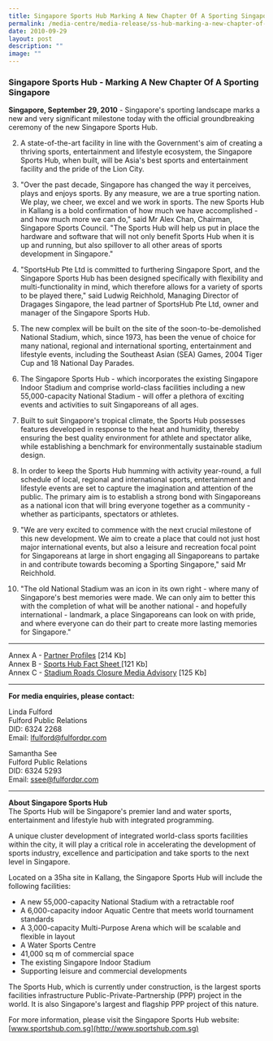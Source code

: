 ```yaml
---
title: Singapore Sports Hub Marking A New Chapter Of A Sporting Singapore
permalink: /media-centre/media-release/ss-hub-marking-a-new-chapter-of-a-sporting-sg/
date: 2010-09-29
layout: post
description: ""
image: ""
---
```

### **Singapore Sports Hub - Marking A New Chapter Of A Sporting Singapore**

**Singapore, September 29, 2010** - Singapore's sporting landscape marks a new and very significant milestone today with the official groundbreaking ceremony of the new Singapore Sports Hub.

2. A state-of-the-art facility in line with the Government's aim of creating a thriving sports, entertainment and lifestyle ecosystem, the Singapore Sports Hub, when built, will be Asia's best sports and entertainment facility and the pride of the Lion City.

3. "Over the past decade, Singapore has changed the way it perceives, plays and enjoys sports. By any measure, we are a true sporting nation. We play, we cheer, we excel and we work in sports. The new Sports Hub in Kallang is a bold confirmation of how much we have accomplished - and how much more we can do," said Mr Alex Chan, Chairman, Singapore Sports Council. "The Sports Hub will help us put in place the hardware and software that will not only benefit Sports Hub when it is up and running, but also spillover to all other areas of sports development in Singapore."

4. "SportsHub Pte Ltd is committed to furthering Singapore Sport, and the Singapore Sports Hub has been designed specifically with flexibility and multi-functionality in mind, which therefore allows for a variety of sports to be played there," said Ludwig Reichhold, Managing Director of Dragages Singapore, the lead partner of SportsHub Pte Ltd, owner and manager of the Singapore Sports Hub.

5. The new complex will be built on the site of the soon-to-be-demolished National Stadium, which, since 1973, has been the venue of choice for many national, regional and international sporting, entertainment and lifestyle events, including the Southeast Asian (SEA) Games, 2004 Tiger Cup and 18 National Day Parades.

6. The Singapore Sports Hub - which incorporates the existing Singapore Indoor Stadium and comprise world-class facilities including a new 55,000-capacity National Stadium - will offer a plethora of exciting events and activities to suit Singaporeans of all ages.

7. Built to suit Singapore's tropical climate, the Sports Hub possesses features developed in response to the heat and humidity, thereby ensuring the best quality environment for athlete and spectator alike, while establishing a benchmark for environmentally sustainable stadium design.

8. In order to keep the Sports Hub humming with activity year-round, a full schedule of local, regional and international sports, entertainment and lifestyle events are set to capture the imagination and attention of the public. The primary aim is to establish a strong bond with Singaporeans as a national icon that will bring everyone together as a community - whether as participants, spectators or athletes.

9. "We are very excited to commence with the next crucial milestone of this new development. We aim to create a place that could not just host major international events, but also a leisure and recreation focal point for Singaporeans at large in short engaging all Singaporeans to partake in and contribute towards becoming a Sporting Singapore," said Mr Reichhold.

10. "The old National Stadium was an icon in its own right - where many of Singapore's best memories were made. We can only aim to better this with the completion of what will be another national - and hopefully international - landmark, a place Singaporeans can look on with pride, and where everyone can do their part to create more lasting memories for Singapore."

---

Annex A - [Partner Profiles](/files/Media%20Centre/Media%20Release/2010/Sept/Partner%20Profilespdf.pdf) [214 Kb]<br>
Annex B - [Sports Hub Fact Sheet ](/files/Media%20Centre/Media%20Release/2010/Sept/SportsHubFact%20Sheetpdf.pdf)[121 Kb]<br>
Annex C - [Stadium Roads Closure Media Advisory](/files/Media%20Centre/Media%20Release/2010/Sept/Media%20AdvisoryStadium%20Roads%20Closurepdf.pdf) [125 Kb]

---

**For media enquiries, please contact:**
<br>

Linda Fulford<br>
Fulford Public Relations<br>
DID: 6324 2268<br>
Email: [lfulford@fulfordpr.com](mailto:lfulford@fulfordpr.com)

Samantha See<br>
Fulford Public Relations<br>
DID: 6324 5293<br>
Email: [ssee@fulfordpr.com](mailto:ssee@fulfordpr.com)

---

**About Singapore Sports Hub**<br>
The Sports Hub will be Singapore's premier land and water sports, entertainment and lifestyle hub with integrated programming.

A unique cluster development of integrated world-class sports facilities within the city, it will play a critical role in accelerating the development of sports industry, excellence and participation and take sports to the next level in Singapore.

Located on a 35ha site in Kallang, the Singapore Sports Hub will include the following facilities:
* A new 55,000-capacity National Stadium with a retractable roof
* A 6,000-capacity indoor Aquatic Centre that meets world tournament standards
* A 3,000-capacity Multi-Purpose Arena which will be scalable and flexible in layout
* A Water Sports Centre
* 41,000 sq m of commercial space
* The existing Singapore Indoor Stadium
* Supporting leisure and commercial developments

The Sports Hub, which is currently under construction, is the largest sports facilities infrastructure Public-Private-Partnership (PPP) project in the world. It is also Singapore's largest and flagship PPP project of this nature.

For more information, please visit the Singapore Sports Hub website: [www.sportshub.com.sg](http://www.sportshub.com.sg)